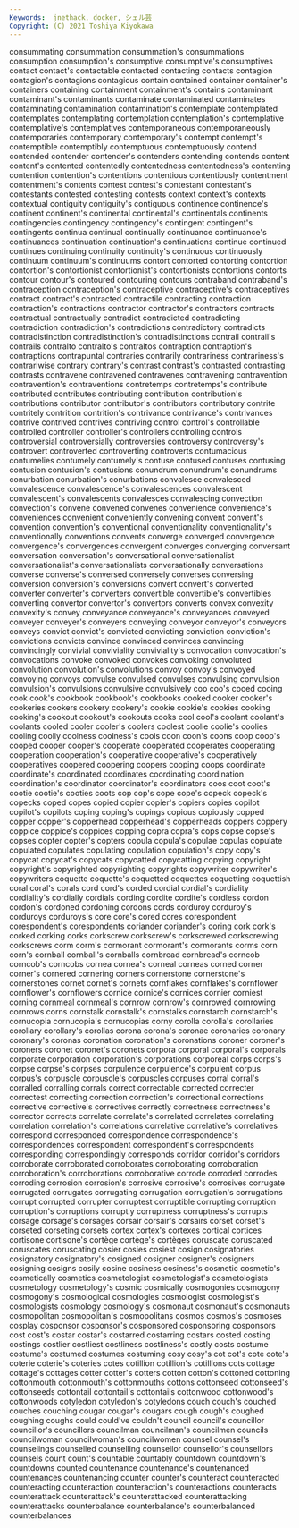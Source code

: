 ```yaml
---
Keywords:  jnethack, docker, シェル芸
Copyright: (C) 2021 Toshiya Kiyokawa
---
```

consummating consummation
consummation's consummations consumption consumption's consumptive consumptive's consumptives contact contact's contactable
contacted contacting contacts contagion contagion's contagions contagious contain contained container
container's containers containing containment containment's contains contaminant contaminant's contaminants contaminate
contaminated contaminates contaminating contamination contamination's contemplate contemplated contemplates contemplating contemplation
contemplation's contemplative contemplative's contemplatives contemporaneous contemporaneously contemporaries contemporary contemporary's contempt
contempt's contemptible contemptibly contemptuous contemptuously contend contended contender contender's contenders
contending contends content content's contented contentedly contentedness contentedness's contenting contention
contention's contentions contentious contentiously contentment contentment's contents contest contest's contestant
contestant's contestants contested contesting contests context context's contexts contextual contiguity
contiguity's contiguous continence continence's continent continent's continental continental's continentals continents
contingencies contingency contingency's contingent contingent's contingents continua continual continually continuance
continuance's continuances continuation continuation's continuations continue continued continues continuing continuity
continuity's continuous continuously continuum continuum's continuums contort contorted contorting contortion
contortion's contortionist contortionist's contortionists contortions contorts contour contour's contoured contouring
contours contraband contraband's contraception contraception's contraceptive contraceptive's contraceptives contract contract's
contracted contractile contracting contraction contraction's contractions contractor contractor's contractors contracts
contractual contractually contradict contradicted contradicting contradiction contradiction's contradictions contradictory contradicts
contradistinction contradistinction's contradistinctions contrail contrail's contrails contralto contralto's contraltos contraption
contraption's contraptions contrapuntal contraries contrarily contrariness contrariness's contrariwise contrary contrary's
contrast contrast's contrasted contrasting contrasts contravene contravened contravenes contravening contravention
contravention's contraventions contretemps contretemps's contribute contributed contributes contributing contribution contribution's
contributions contributor contributor's contributors contributory contrite contritely contrition contrition's contrivance
contrivance's contrivances contrive contrived contrives contriving control control's controllable controlled
controller controller's controllers controlling controls controversial controversially controversies controversy controversy's
controvert controverted controverting controverts contumacious contumelies contumely contumely's contuse contused
contuses contusing contusion contusion's contusions conundrum conundrum's conundrums conurbation conurbation's
conurbations convalesce convalesced convalescence convalescence's convalescences convalescent convalescent's convalescents convalesces
convalescing convection convection's convene convened convenes convenience convenience's conveniences convenient
conveniently convening convent convent's convention convention's conventional conventionality conventionality's conventionally
conventions convents converge converged convergence convergence's convergences convergent converges converging
conversant conversation conversation's conversational conversationalist conversationalist's conversationalists conversationally conversations converse
converse's conversed conversely converses conversing conversion conversion's conversions convert convert's
converted converter converter's converters convertible convertible's convertibles converting convertor convertor's
convertors converts convex convexity convexity's convey conveyance conveyance's conveyances conveyed
conveyer conveyer's conveyers conveying conveyor conveyor's conveyors conveys convict convict's
convicted convicting conviction conviction's convictions convicts convince convinced convinces convincing
convincingly convivial conviviality conviviality's convocation convocation's convocations convoke convoked convokes
convoking convoluted convolution convolution's convolutions convoy convoy's convoyed convoying convoys
convulse convulsed convulses convulsing convulsion convulsion's convulsions convulsive convulsively coo
coo's cooed cooing cook cook's cookbook cookbook's cookbooks cooked cooker
cooker's cookeries cookers cookery cookery's cookie cookie's cookies cooking cooking's
cookout cookout's cookouts cooks cool cool's coolant coolant's coolants cooled
cooler cooler's coolers coolest coolie coolie's coolies cooling coolly coolness
coolness's cools coon coon's coons coop coop's cooped cooper cooper's
cooperate cooperated cooperates cooperating cooperation cooperation's cooperative cooperative's cooperatively cooperatives
coopered coopering coopers cooping coops coordinate coordinate's coordinated coordinates coordinating
coordination coordination's coordinator coordinator's coordinators coos coot coot's cootie cootie's
cooties coots cop cop's cope cope's copeck copeck's copecks coped
copes copied copier copier's copiers copies copilot copilot's copilots coping
coping's copings copious copiously copped copper copper's copperhead copperhead's copperheads
coppers coppery coppice coppice's coppices copping copra copra's cops copse
copse's copses copter copter's copters copula copula's copulae copulas copulate
copulated copulates copulating copulation copulation's copy copy's copycat copycat's copycats
copycatted copycatting copying copyright copyright's copyrighted copyrighting copyrights copywriter copywriter's
copywriters coquette coquette's coquetted coquettes coquetting coquettish coral coral's corals
cord cord's corded cordial cordial's cordiality cordiality's cordially cordials cording
cordite cordite's cordless cordon cordon's cordoned cordoning cordons cords corduroy
corduroy's corduroys corduroys's core core's cored cores corespondent corespondent's corespondents
coriander coriander's coring cork cork's corked corking corks corkscrew corkscrew's
corkscrewed corkscrewing corkscrews corm corm's cormorant cormorant's cormorants corms corn
corn's cornball cornball's cornballs cornbread cornbread's corncob corncob's corncobs cornea
cornea's corneal corneas corned corner corner's cornered cornering corners cornerstone
cornerstone's cornerstones cornet cornet's cornets cornflakes cornflakes's cornflower cornflower's cornflowers
cornice cornice's cornices cornier corniest corning cornmeal cornmeal's cornrow cornrow's
cornrowed cornrowing cornrows corns cornstalk cornstalk's cornstalks cornstarch cornstarch's cornucopia
cornucopia's cornucopias corny corolla corolla's corollaries corollary corollary's corollas corona
corona's coronae coronaries coronary coronary's coronas coronation coronation's coronations coroner
coroner's coroners coronet coronet's coronets corpora corporal corporal's corporals corporate
corporation corporation's corporations corporeal corps corps's corpse corpse's corpses corpulence
corpulence's corpulent corpus corpus's corpuscle corpuscle's corpuscles corpuses corral corral's
corralled corralling corrals correct correctable corrected correcter correctest correcting correction
correction's correctional corrections corrective corrective's correctives correctly correctness correctness's corrector
corrects correlate correlate's correlated correlates correlating correlation correlation's correlations correlative
correlative's correlatives correspond corresponded correspondence correspondence's correspondences correspondent correspondent's correspondents
corresponding correspondingly corresponds corridor corridor's corridors corroborate corroborated corroborates corroborating
corroboration corroboration's corroborations corroborative corrode corroded corrodes corroding corrosion corrosion's
corrosive corrosive's corrosives corrugate corrugated corrugates corrugating corrugation corrugation's corrugations
corrupt corrupted corrupter corruptest corruptible corrupting corruption corruption's corruptions corruptly
corruptness corruptness's corrupts corsage corsage's corsages corsair corsair's corsairs corset
corset's corseted corseting corsets cortex cortex's cortexes cortical cortices cortisone
cortisone's cortège cortège's cortèges coruscate coruscated coruscates coruscating cosier cosies
cosiest cosign cosignatories cosignatory cosignatory's cosigned cosigner cosigner's cosigners cosigning
cosigns cosily cosine cosiness cosiness's cosmetic cosmetic's cosmetically cosmetics cosmetologist
cosmetologist's cosmetologists cosmetology cosmetology's cosmic cosmically cosmogonies cosmogony cosmogony's cosmological
cosmologies cosmologist cosmologist's cosmologists cosmology cosmology's cosmonaut cosmonaut's cosmonauts cosmopolitan
cosmopolitan's cosmopolitans cosmos cosmos's cosmoses cosplay cosponsor cosponsor's cosponsored cosponsoring
cosponsors cost cost's costar costar's costarred costarring costars costed costing
costings costlier costliest costliness costliness's costly costs costume costume's costumed
costumes costuming cosy cosy's cot cot's cote cote's coterie coterie's
coteries cotes cotillion cotillion's cotillions cots cottage cottage's cottages cotter
cotter's cotters cotton cotton's cottoned cottoning cottonmouth cottonmouth's cottonmouths cottons
cottonseed cottonseed's cottonseeds cottontail cottontail's cottontails cottonwood cottonwood's cottonwoods cotyledon
cotyledon's cotyledons couch couch's couched couches couching cougar cougar's cougars
cough cough's coughed coughing coughs could could've couldn't council council's
councillor councillor's councillors councilman councilman's councilmen councils councilwoman councilwoman's councilwomen
counsel counsel's counselings counselled counselling counsellor counsellor's counsellors counsels count
count's countable countably countdown countdown's countdowns counted countenance countenance's countenanced
countenances countenancing counter counter's counteract counteracted counteracting counteraction counteraction's counteractions
counteracts counterattack counterattack's counterattacked counterattacking counterattacks counterbalance counterbalance's counterbalanced counterbalances

